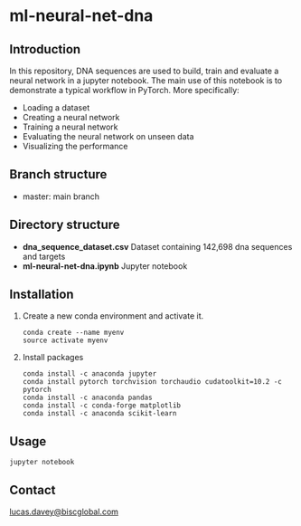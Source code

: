 # ml-neural-net-dna

## Introduction

In this repository, DNA sequences are used to build, train and evaluate a neural network in a jupyter notebook.
The main use of this notebook is to demonstrate a typical workflow in PyTorch. More specifically:

 - Loading a dataset
 - Creating a neural network
 - Training a neural network
 - Evaluating the neural network on unseen data
 - Visualizing the performance

## Branch structure

 - master: main branch

## Directory structure

 - **dna_sequence_dataset.csv** Dataset containing 142,698 dna sequences and targets
 - **ml-neural-net-dna.ipynb** Jupyter notebook

## Installation

 1. Create a new conda environment and activate it.  

        conda create --name myenv
        source activate myenv

 2. Install packages

        conda install -c anaconda jupyter
        conda install pytorch torchvision torchaudio cudatoolkit=10.2 -c pytorch
        conda install -c anaconda pandas
        conda install -c conda-forge matplotlib
        conda install -c anaconda scikit-learn

## Usage

    jupyter notebook

## Contact

lucas.davey@biscglobal.com
